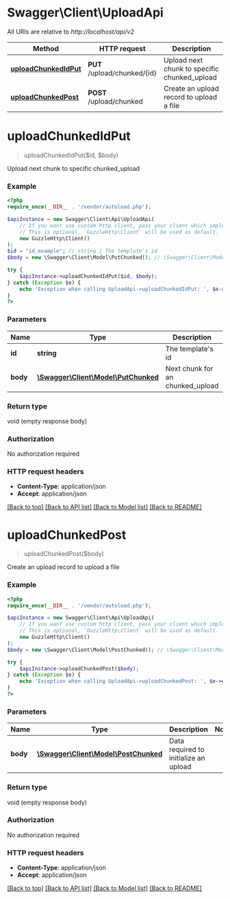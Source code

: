 # Swagger\Client\UploadApi

All URIs are relative to *http://localhost/api/v2*

 Method                                                    | HTTP request                 | Description                                  
-----------------------------------------------------------|------------------------------|----------------------------------------------
 [**uploadChunkedIdPut**](UploadApi.md#uploadChunkedIdPut) | **PUT** /upload/chunked/{id} | Upload next chunk to specific chunked_upload 
 [**uploadChunkedPost**](UploadApi.md#uploadChunkedPost)   | **POST** /upload/chunked     | Create an upload record to upload a file     

# **uploadChunkedIdPut**

> uploadChunkedIdPut($id, $body)

Upload next chunk to specific chunked_upload

### Example

```php
<?php
require_once(__DIR__ . '/vendor/autoload.php');

$apiInstance = new Swagger\Client\Api\UploadApi(
    // If you want use custom http client, pass your client which implements `GuzzleHttp\ClientInterface`.
    // This is optional, `GuzzleHttp\Client` will be used as default.
    new GuzzleHttp\Client()
);
$id = "id_example"; // string | The template's id
$body = new \Swagger\Client\Model\PutChunked(); // \Swagger\Client\Model\PutChunked | Next chunk for an chunked_upload

try {
    $apiInstance->uploadChunkedIdPut($id, $body);
} catch (Exception $e) {
    echo 'Exception when calling UploadApi->uploadChunkedIdPut: ', $e->getMessage(), PHP_EOL;
}
?>
```

### Parameters

 Name     | Type                                                           | Description                      | Notes 
----------|----------------------------------------------------------------|----------------------------------|-------
 **id**   | **string**                                                     | The template&#39;s id            |
 **body** | [**\Swagger\Client\Model\PutChunked**](../Model/PutChunked.md) | Next chunk for an chunked_upload |

### Return type

void (empty response body)

### Authorization

No authorization required

### HTTP request headers

- **Content-Type**: application/json
- **Accept**: application/json

[[Back to top]](#) [[Back to API list]](../../README.md#documentation-for-api-endpoints) [[Back to Model list]](../../README.md#documentation-for-models) [[Back to README]](../../README.md)

# **uploadChunkedPost**

> uploadChunkedPost($body)

Create an upload record to upload a file

### Example

```php
<?php
require_once(__DIR__ . '/vendor/autoload.php');

$apiInstance = new Swagger\Client\Api\UploadApi(
    // If you want use custom http client, pass your client which implements `GuzzleHttp\ClientInterface`.
    // This is optional, `GuzzleHttp\Client` will be used as default.
    new GuzzleHttp\Client()
);
$body = new \Swagger\Client\Model\PostChunked(); // \Swagger\Client\Model\PostChunked | Data required to initialize an upload

try {
    $apiInstance->uploadChunkedPost($body);
} catch (Exception $e) {
    echo 'Exception when calling UploadApi->uploadChunkedPost: ', $e->getMessage(), PHP_EOL;
}
?>
```

### Parameters

 Name     | Type                                                             | Description                           | Notes 
----------|------------------------------------------------------------------|---------------------------------------|-------
 **body** | [**\Swagger\Client\Model\PostChunked**](../Model/PostChunked.md) | Data required to initialize an upload |

### Return type

void (empty response body)

### Authorization

No authorization required

### HTTP request headers

- **Content-Type**: application/json
- **Accept**: application/json

[[Back to top]](#) [[Back to API list]](../../README.md#documentation-for-api-endpoints) [[Back to Model list]](../../README.md#documentation-for-models) [[Back to README]](../../README.md)

